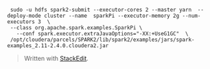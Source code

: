 ```
 sudo -u hdfs spark2-submit --executor-cores 2 --master yarn  --deploy-mode cluster --name  sparkPi --executor-memory 2g --num-executors 3  \
 --class org.apache.spark.examples.SparkPi \
   --conf spark.executor.extraJavaOptions="-XX:+UseG1GC"  \
 /opt/cloudera/parcels/SPARK2/lib/spark2/examples/jars/spark-examples_2.11-2.4.0.cloudera2.jar
```


> Written with [StackEdit](https://stackedit.io/).
<!--stackedit_data:
eyJoaXN0b3J5IjpbMTI5MTU0OTA5Nl19
-->